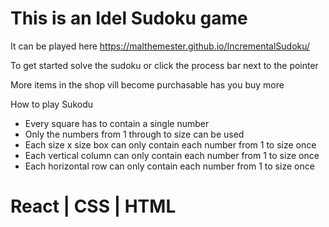 # This is an Idel Sudoku game

It can be played here https://malthemester.github.io/IncrementalSudoku/

To get started solve the sudoku or click the process bar next to the pointer

More items in the shop vill become purchasable has you buy more

How to play Sukodu
  - Every square has to contain a single number
  - Only the numbers from 1 through to size can be used<br/>
  - Each size x size box can only contain each number from 1 to size once
  - Each vertical column can only contain each number from 1 to size once
  - Each horizontal row can only contain each number from 1 to size once

# React | CSS | HTML
